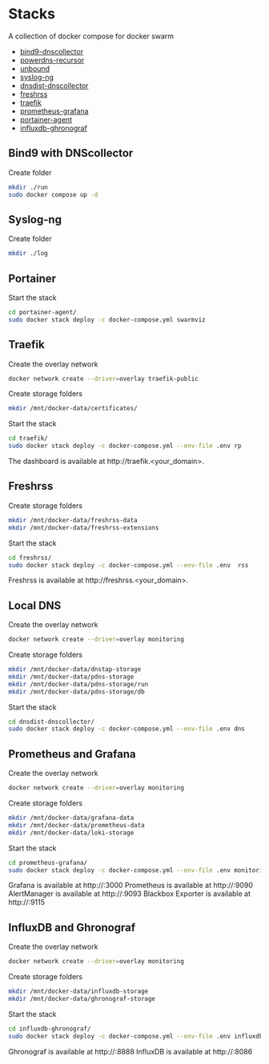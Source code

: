# Stacks

A collection of docker compose for docker swarm

- [bind9-dnscollector](./bind9-dnscollector)
- [powerdns-recursor](./powerdns-recursor)
- [unbound](./unbound)
- [syslog-ng](./syslog-ng)
- [dnsdist-dnscollector](./dnsdist-dnscollector)
- [freshrss](./freshrss)
- [traefik](./traefik)
- [prometheus-grafana](./prometheus-grafana)
- [portainer-agent](./portainer-agent)
- [influxdb-ghronograf](./influxdb-ghronograf)

## Bind9 with DNScollector

Create folder

```bash
mkdir ./run
sudo docker compose up -d
```

## Syslog-ng

Create folder

```bash
mkdir ./log
```

## Portainer

Start the stack

```bash
cd portainer-agent/
sudo docker stack deploy -c docker-compose.yml swarmviz
```

## Traefik

Create the overlay network

```bash
docker network create --driver=overlay traefik-public
```

Create storage folders

```bash
mkdir /mnt/docker-data/certificates/
```

Start the stack

```bash
cd traefik/
sudo docker stack deploy -c docker-compose.yml --env-file .env rp
```

The dashboard is available at http://traefik.<your_domain>.

## Freshrss

Create storage folders

```bash
mkdir /mnt/docker-data/freshrss-data
mkdir /mnt/docker-data/freshrss-extensions
```

Start the stack

```bash
cd freshrss/
sudo docker stack deploy -c docker-compose.yml --env-file .env  rss
```

Freshrss is available at http://freshrss.<your_domain>.

## Local DNS

Create the overlay network

```bash
docker network create --driver=overlay monitoring
```

Create storage folders

```bash
mkdir /mnt/docker-data/dnstap-storage
mkdir /mnt/docker-data/pdns-storage
mkdir /mnt/docker-data/pdns-storage/run
mkdir /mnt/docker-data/pdns-storage/db
```

Start the stack

```bash
cd dnsdist-dnscollector/
sudo docker stack deploy -c docker-compose.yml --env-file .env dns
```

## Prometheus and Grafana

Create the overlay network

```bash
docker network create --driver=overlay monitoring
```

Create storage folders

```bash
mkdir /mnt/docker-data/grafana-data
mkdir /mnt/docker-data/prometheus-data
mkdir /mnt/docker-data/loki-storage
```

Start the stack

```bash
cd prometheus-grafana/
sudo docker stack deploy -c docker-compose.yml --env-file .env monitoring
```

Grafana is available at http://<swarmip>:3000
Prometheus is available at http://<swarmip>:9090
AlertManager is available at http://<swarmip>:9093
Blackbox Exporter is available at http://<swarmip>:9115

## InfluxDB and Ghronograf

Create the overlay network

```bash
docker network create --driver=overlay monitoring
```

Create storage folders

```bash
mkdir /mnt/docker-data/influxdb-storage
mkdir /mnt/docker-data/ghronograf-storage
```

Start the stack

```bash
cd influxdb-ghronograf/
sudo docker stack deploy -c docker-compose.yml --env-file .env influxdb
```

Ghronograf is available at http://<swarmip>:8888
InfluxDB is available at http://<swarmip>:8086